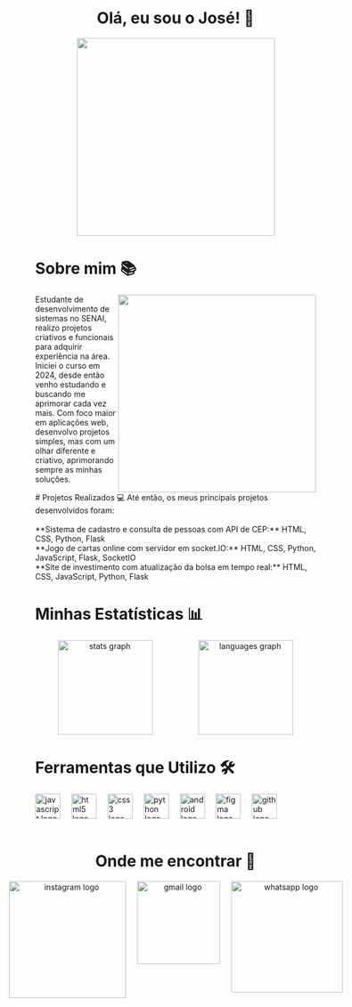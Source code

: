 <div align="center">
  <h1 align="center">Olá, eu sou o José! 👋</h1>
  <img align="center" height="355" src="https://i.imgflip.com/a1x6cp.jpg"/>
</div>

###

# Sobre mim 📚
<div style="display: flex;">
  Estudante de desenvolvimento de sistemas no SENAI, realizo projetos criativos e funcionais para adquirir experiência na área.
  Iniciei o curso em 2024, desde então venho estudando e buscando me aprimorar cada vez mais. Com foco maior em aplicações web, desenvolvo projetos simples, mas com um olhar diferente e criativo, aprimorando sempre as minhas soluções.
  <img height="355" src="https://i.imgflip.com/a1x6cp.jpg"/>
</div>
# Projetos Realizados 💻
Até então, os meus principais projetos desenvolvidos foram:<br><br>**Sistema de cadastro e consulta de pessoas com API de CEP:** HTML, CSS, Python, Flask<br>**Jogo de cartas online com servidor em socket.IO:** HTML, CSS, Python, JavaScript, Flask, SocketIO<br>**Site de investimento com atualização da bolsa em tempo real:** HTML, CSS, JavaScript, Python, Flask</p>

###

# Minhas Estatísticas 📊
<div style="display: flex; justify-content: space-around;" align=center>
  <img src="https://github-readme-stats.vercel.app/api?username=carlossant77&hide_title=false&hide_rank=false&show_icons=true&include_all_commits=true&count_private=true&disable_animations=false&theme=dracula&locale=en&hide_border=false" height="170" alt="stats graph"  />
    <img src="https://github-readme-stats.vercel.app/api/top-langs?username=carlossant77&locale=pt-br&hide_title=false&layout=compact&card_width=320&langs_count=5&theme=dracula&hide_border=false" height="170" alt="languages graph"  />
</div>

###

# Ferramentas que Utilizo 🛠
<div align="left">
  <img src="https://cdn.jsdelivr.net/gh/devicons/devicon/icons/javascript/javascript-original.svg" height="45" alt="javascript logo"  />
  <img width="12" />
  <img src="https://cdn.jsdelivr.net/gh/devicons/devicon/icons/html5/html5-original.svg" height="45" alt="html5 logo"  />
  <img width="12" />
  <img src="https://cdn.jsdelivr.net/gh/devicons/devicon/icons/css3/css3-original.svg" height="45" alt="css3 logo"  />
  <img width="12" />
  <img src="https://cdn.jsdelivr.net/gh/devicons/devicon/icons/python/python-original.svg" height="45" alt="python logo"  />
  <img width="12" />
  <img src="https://cdn.jsdelivr.net/gh/devicons/devicon/icons/android/android-original.svg" height="45" alt="android logo"  />
  <img width="12" />
  <img src="https://cdn.jsdelivr.net/gh/devicons/devicon/icons/figma/figma-original.svg" height="45" alt="figma logo"  />
  <img width="12" />
  <img src="https://cdn.jsdelivr.net/gh/devicons/devicon/icons/github/github-original.svg" height="45" alt="github logo"  />
</div>

<br clear="both">

###

<div align=center>
  <h1 align=center> Onde me encontrar 📌</h1>
  <div style="display: flex; justify-content: center; gap: 20px;">
    <a href="https://www.instagram.com/carlos.sant_7/" target="_blank">
      <img src="https://img.shields.io/static/v1?message=Instagram&logo=instagram&label=&color=E4405F&logoColor=white&labelColor=&style=for-the-badge" style="width: 210px; height: auto;" alt="instagram logo" />
    </a>
    <a href="mailto:josesantiag2461@gmail.com?subject=Interesse+Profissional&body=Me+interessei+pelo+seu+perfil+no+github!" target="_blank">
      <img src="https://img.shields.io/static/v1?message=Gmail&logo=gmail&label=&color=D14836&logoColor=white&labelColor=&style=for-the-badge" style="width: 149px; height: auto;" alt="gmail logo" />
    </a>
    <a href="https://wa.me/5511958843874?text=Me%20interessei%20pelo%20seu%20perfil%20no%20Github!" target="_blank">
      <img src="https://img.shields.io/static/v1?message=Whatsapp&logo=whatsapp&label=&color=25D366&logoColor=white&labelColor=&style=for-the-badge" style="width: 200px; height: auto;" alt="whatsapp logo" />
    </a>
  </div>
</div>

###

<br clear="both">

###


